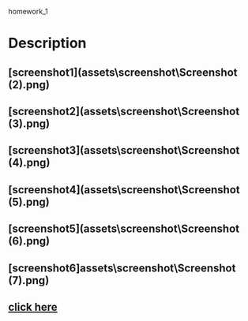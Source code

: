 homework_1

# Description



## [screenshot1](assets\screenshot\Screenshot (2).png)
## [screenshot2](assets\screenshot\Screenshot (3).png)
## [screenshot3](assets\screenshot\Screenshot (4).png)
## [screenshot4](assets\screenshot\Screenshot (5).png)
## [screenshot5](assets\screenshot\Screenshot (6).png)
## [screenshot6]assets\screenshot\Screenshot (7).png)


## [click here](https://MRasheed1991.github.io/homework_1)
